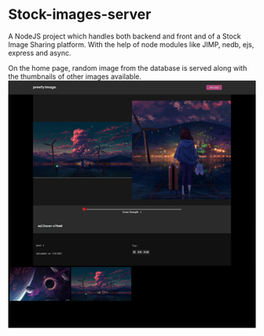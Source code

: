 # Stock-images-server
A NodeJS project which handles both backend and front and of a Stock Image Sharing platform. 
With the help of node modules like JIMP, nedb, ejs, express and async.

On the home page, random image from the database is served along with the thumbnails of other images available.
![Preview of the home page](preview.jpg)
